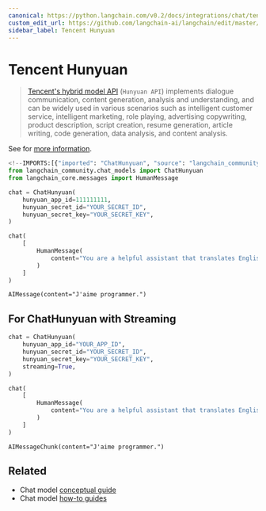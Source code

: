```yaml
---
canonical: https://python.langchain.com/v0.2/docs/integrations/chat/tencent_hunyuan/
custom_edit_url: https://github.com/langchain-ai/langchain/edit/master/docs/docs/integrations/chat/tencent_hunyuan.ipynb
sidebar_label: Tencent Hunyuan
---
```


# Tencent Hunyuan

>[Tencent's hybrid model API](https://cloud.tencent.com/document/product/1729) (`Hunyuan API`) 
> implements dialogue communication, content generation, 
> analysis and understanding, and can be widely used in various scenarios such as intelligent 
> customer service, intelligent marketing, role playing, advertising copywriting, product description,
> script creation, resume generation, article writing, code generation, data analysis, and content
> analysis.

See for [more information](https://cloud.tencent.com/document/product/1729).


```python
<!--IMPORTS:[{"imported": "ChatHunyuan", "source": "langchain_community.chat_models", "docs": "https://api.python.langchain.com/en/latest/chat_models/langchain_community.chat_models.hunyuan.ChatHunyuan.html", "title": "Tencent Hunyuan"}, {"imported": "HumanMessage", "source": "langchain_core.messages", "docs": "https://api.python.langchain.com/en/latest/messages/langchain_core.messages.human.HumanMessage.html", "title": "Tencent Hunyuan"}]-->
from langchain_community.chat_models import ChatHunyuan
from langchain_core.messages import HumanMessage
```


```python
chat = ChatHunyuan(
    hunyuan_app_id=111111111,
    hunyuan_secret_id="YOUR_SECRET_ID",
    hunyuan_secret_key="YOUR_SECRET_KEY",
)
```


```python
chat(
    [
        HumanMessage(
            content="You are a helpful assistant that translates English to French.Translate this sentence from English to French. I love programming."
        )
    ]
)
```



```output
AIMessage(content="J'aime programmer.")
```


## For ChatHunyuan with Streaming


```python
chat = ChatHunyuan(
    hunyuan_app_id="YOUR_APP_ID",
    hunyuan_secret_id="YOUR_SECRET_ID",
    hunyuan_secret_key="YOUR_SECRET_KEY",
    streaming=True,
)
```


```python
chat(
    [
        HumanMessage(
            content="You are a helpful assistant that translates English to French.Translate this sentence from English to French. I love programming."
        )
    ]
)
```



```output
AIMessageChunk(content="J'aime programmer.")
```



## Related

- Chat model [conceptual guide](/docs/concepts/#chat-models)
- Chat model [how-to guides](/docs/how_to/#chat-models)